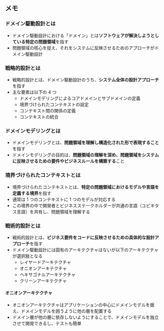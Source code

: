 ## メモ

### ドメイン駆動設計とは

- ドメイン駆動設計における「ドメイン」とは**ソフトウェアが解決しようとしている特定の問題領域**を指す
- 問題領域の核心を捉え、それをシステムに反映させるためのアプローチがドメイン駆動設計

### 戦略的設計とは

- 戦略的設計とは、ドメイン駆動設計のうち、**システム全体の設計アプローチ**を指す
- 主な要素は以下の 4 つ
  - ドメインモデリングによるコアドメインとサブドメインの定義
  - 境界づけられたコンテキストの設定
  - コンテキスト間の関係の定義
  - コンテキストの統合

### ドメインモデリングとは

- ドメインモデリングとは、**問題領域を理解し構造化された形で表現すること**を指す
- ドメインモデリングの目的は、**問題領域の理解を深め、問題領域をシステムに反映させるための要件やビジネスルールを構築する**こと

### 境界づけられたコンテキストとは

- 境界づけられたコンテキストとは、**特定の問題領域におけるモデルや言語を定義する境界**を指す
- 通常は 1 つのコンテキストに 1 つのモデルが対応する
- この境界の中で開発者とビジネスステークホルダーが共通の言語（ユビキタス言語）を共有し、問題領域を理解する

### 戦術的設計とは
- 戦術的設計とは、**ビジネス要件をコードに反映させるための具体的な設計アプローチ**を指す
- ドメイン駆動設計には固有のアーキテクチャはないが以下のアーキテクチャが選択肢となる
  - レイヤードアーキテクチャ
  - オニオンアーキテクチャ
  - ヘキサゴナルアーキテクチャ
  - クリーンアーキテクチャ

#### オニオンアーキテクチャ
- オニオンアーキテクチャはアプリケーションの中心にドメインモデルを据え、ドメインモデルを囲うように他の層を配置する
- ドメイン層が他の層に依存しないようにすることで、ドメインモデルを独立させて開発できるし、テストも簡単
